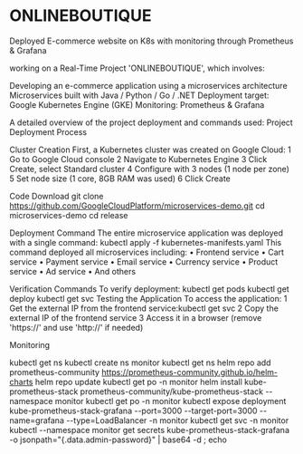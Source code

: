 # ONLINEBOUTIQUE
Deployed E-commerce website on K8s with monitoring through  Prometheus &amp; Grafana

working on a Real-Time Project 'ONLINEBOUTIQUE', which involves:

Developing an e-commerce application using a microservices architecture
Microservices built with Java / Python / Go / .NET
Deployment target: Google Kubernetes Engine (GKE)
Monitoring: Prometheus & Grafana

A detailed overview of the project deployment and commands used:
Project Deployment Process

Cluster Creation
First, a Kubernetes cluster was created on Google Cloud:
	1	Go to Google Cloud console
	2	Navigate to Kubernetes Engine
	3	Click Create, select Standard cluster
	4	Configure with 3 nodes (1 node per zone)
	5	Set node size (1 core, 8GB RAM was used)
	6	Click Create

Code Download
git clone https://github.com/GoogleCloudPlatform/microservices-demo.git
cd microservices-demo
cd release

Deployment Command
The entire microservice application was deployed with a single command:
kubectl apply -f kubernetes-manifests.yaml
This command deployed all microservices including:
	•	Frontend service
	•	Cart service
	•	Payment service
	•	Email service
	•	Currency service
	•	Product service
	•	Ad service
	•	And others

Verification Commands
To verify deployment:
kubectl get pods
kubectl get deploy
kubectl get svc
Testing the Application
To access the application:
	1	Get the external IP from the frontend service:kubectl get svc
	2	Copy the external IP of the frontend service
	3	Access it in a browser (remove 'https://' and use 'http://' if needed)

Monitoring

kubectl get ns
kubectl create ns monitor
kubectl get ns
helm repo add prometheus-community https://prometheus-community.github.io/helm-charts
helm repo update
kubectl get po -n monitor
helm install kube-prometheus-stack prometheus-community/kube-prometheus-stack --namespace monitor
kubectl get po -n monitor
kubectl expose deployment kube-prometheus-stack-grafana --port=3000 --target-port=3000 --name=grafana --type=LoadBalancer -n monitor
kubectl get svc -n monitor
kubectl --namespace monitor get secrets kube-prometheus-stack-grafana -o jsonpath="{.data.admin-password}" | base64 -d ; echo

